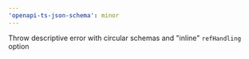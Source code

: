 ```yaml
---
'openapi-ts-json-schema': minor
---
```


Throw descriptive error with circular schemas and "inline" `refHandling` option
